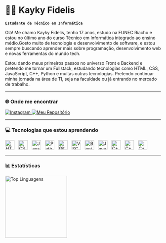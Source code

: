 # 👨‍💻 Kayky Fidelis

**`Estudante de Técnico em Informática`**

Olá! Me chamo Kayky Fidelis, tenho 17 anos, estudo na FUNEC  Riacho e estou no último ano do curso Técnico em Informática integrado ao ensino médio.Gosto muito de tecnologia e desenvolvimento de software, e estou sempre buscando aprender mais sobre programação, desenvolvimento web e novas ferramentas do mundo tech.

Estou dando meus primeiros passos no universo Front e Backend e pretendo me tornar um Fullstack, estudando tecnologias como HTML, CSS, JavaScript, C++, Python e muitas outras tecnologias. Pretendo continuar minha jornada na área de TI, seja na faculdade ou já entrando no mercado de trabalho.

---


### 🌐 Onde me encontrar

<p align="left">
    <a href="https://instagram.com/fidelizx.74">
    <img 
        alt="Instagram" 
        title="Me segue no Insta!" 
        src="https://img.shields.io/badge/@fidelizx.74-9b59b6?style=for-the-badge&logo=instagram&logoColor=white"
    />
</a>
<a href="https://github.com/kaykyfidelis/portfolio">
    <img 
        alt="Meu Repositório" 
        title="Veja o repositório do meu portfólio!" 
        src="https://img.shields.io/badge/Meu%20Repositório-007bff?style=for-the-badge&logo=github&logoColor=white"
    />
</a>


</p>


---

###  💻 Tecnologias que estou aprendendo
<img align="left" alt="HTML" width="30px" style="padding-right:10px;" src="https://cdn.jsdelivr.net/gh/devicons/devicon@latest/icons/html5/html5-original.svg"/>
<img align="left" alt="CSS" width="30px" style="padding-right:10px;" src="https://cdn.jsdelivr.net/gh/devicons/devicon@latest/icons/css3/css3-original.svg"/>
<img align="left" alt="JavaScript" width="30px" style="padding-right:10px;" src="https://cdn.jsdelivr.net/gh/devicons/devicon@latest/icons/javascript/javascript-original.svg"/>
<img align="left" alt="Python" width="30px" style="padding-right:10px;" src="https://cdn.jsdelivr.net/gh/devicons/devicon@latest/icons/python/python-original.svg"/>
<img align="left" alt="Git" width="30px" style="padding-right:10px;" src="https://cdn.jsdelivr.net/gh/devicons/devicon@latest/icons/git/git-original.svg"/>
<img align="left" alt="VSCode" width="30px" style="padding-right:10px;" src="https://cdn.jsdelivr.net/gh/devicons/devicon@latest/icons/vscode/vscode-original.svg"/>
<img align="left" alt="Bootstrap" width="30px" style="padding-right:10px;" src="https://cdn.jsdelivr.net/gh/devicons/devicon@latest/icons/bootstrap/bootstrap-original.svg"/>
<img align="left" alt="Java" width="30px" style="padding-right:10px;" src="https://cdn.jsdelivr.net/gh/devicons/devicon@latest/icons/java/java-original.svg"/>
<img align="left" alt="C++" width="30px" style="padding-right:10px;" src="https://cdn.jsdelivr.net/gh/devicons/devicon@latest/icons/cplusplus/cplusplus-original.svg"/>
<img align="left" alt="C++" width="30px" style="padding-right:10px;" src="https://cdn.jsdelivr.net/gh/devicons/devicon@latest/icons/github/github-original.svg" />
<img align="left" alt="C++" width="30px" style="padding-right:10px;"src="https://cdn.jsdelivr.net/gh/devicons/devicon@latest/icons/php/php-plain.svg" />


            
          

<br/>
<br/>

---


### 📊 Estatísticas

<p>
<img 
  align="left" 
  alt="Top Linguagens" 
  height="200" 
  src="https://github-readme-stats.vercel.app/api/top-langs/?username=KaykyFideliss&theme=tokyonight&layout=compact&custom_title=Tecnologias&langs_count=9" 
/>


</p>

